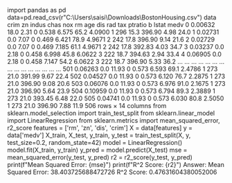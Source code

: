 import pandas as pd
data=pd.read_csv(r"C:\Users\saisi\Downloads\BostonHousing.csv")
data
	crim	zn	indus	chas	nox	rm	age	dis	rad	tax	ptratio	b	lstat	medv
0	0.00632	18.0	2.31	0	0.538	6.575	65.2	4.0900	1	296	15.3	396.90	4.98	24.0
1	0.02731	0.0	7.07	0	0.469	6.421	78.9	4.9671	2	242	17.8	396.90	9.14	21.6
2	0.02729	0.0	7.07	0	0.469	7.185	61.1	4.9671	2	242	17.8	392.83	4.03	34.7
3	0.03237	0.0	2.18	0	0.458	6.998	45.8	6.0622	3	222	18.7	394.63	2.94	33.4
4	0.06905	0.0	2.18	0	0.458	7.147	54.2	6.0622	3	222	18.7	396.90	5.33	36.2
...	...	...	...	...	...	...	...	...	...	...	...	...	...	...
501	0.06263	0.0	11.93	0	0.573	6.593	69.1	2.4786	1	273	21.0	391.99	9.67	22.4
502	0.04527	0.0	11.93	0	0.573	6.120	76.7	2.2875	1	273	21.0	396.90	9.08	20.6
503	0.06076	0.0	11.93	0	0.573	6.976	91.0	2.1675	1	273	21.0	396.90	5.64	23.9
504	0.10959	0.0	11.93	0	0.573	6.794	89.3	2.3889	1	273	21.0	393.45	6.48	22.0
505	0.04741	0.0	11.93	0	0.573	6.030	80.8	2.5050	1	273	21.0	396.90	7.88	11.9
506 rows × 14 columns
from sklearn.model_selection import train_test_split
from sklearn.linear_model import LinearRegression
from sklearn.metrics import mean_squared_error, r2_score
features = ['rm', 'zn', 'dis', 'crim']
X = data[features]
y = data['medv']
X_train, X_test, y_train, y_test = train_test_split(X, y, test_size=0.2, random_state=42)
model = LinearRegression()
model.fit(X_train, y_train)
y_pred = model.predict(X_test)
mse = mean_squared_error(y_test, y_pred)
r2 = r2_score(y_test, y_pred)
print(f"Mean Squared Error: {mse}")
print(f"R^2 Score: {r2}")
Answer:
Mean Squared Error: 38.403725688472726
R^2 Score: 0.47631604380052006
